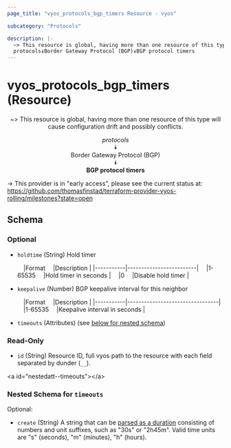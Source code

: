 ```yaml
---
page_title: "vyos_protocols_bgp_timers Resource - vyos"

subcategory: "Protocols"

description: |- 
  ~> This resource is global, having more than one resource of this type will cause configuration drift and possibly conflicts.
  protocols⯯Border Gateway Protocol (BGP)⯯BGP protocol timers
---
```


# vyos_protocols_bgp_timers (Resource)
<center>

~> This resource is global, having more than one resource of this type will cause configuration drift and possibly conflicts.

*protocols*  
⯯  
Border Gateway Protocol (BGP)  
⯯  
**BGP protocol timers**


</center>

-> This provider is in "early access", please see the current status at: https://github.com/thomasfinstad/terraform-provider-vyos-rolling/milestones?state=open

## Schema

### Optional

- `holdtime` (String) Hold timer

    &emsp;|Format   &emsp;|Description            |
    |-----------|-------------------------|
    &emsp;|1-65535  &emsp;|Hold timer in seconds  |
    &emsp;|0        &emsp;|Disable hold timer     |
- `keepalive` (Number) BGP keepalive interval for this neighbor

    &emsp;|Format   &emsp;|Description                    |
    |-----------|---------------------------------|
    &emsp;|1-65535  &emsp;|Keepalive interval in seconds  |
- `timeouts` (Attributes) (see [below for nested schema](#nestedatt--timeouts))

### Read-Only

- `id` (String) Resource ID, full vyos path to the resource with each field separated by dunder (`__`).

&lt;a id=&#34;nestedatt--timeouts&#34;&gt;&lt;/a&gt;
### Nested Schema for `timeouts`

Optional:

- `create` (String) A string that can be [parsed as a duration](https://pkg.go.dev/time#ParseDuration) consisting of numbers and unit suffixes, such as &#34;30s&#34; or &#34;2h45m&#34;. Valid time units are &#34;s&#34; (seconds), &#34;m&#34; (minutes), &#34;h&#34; (hours).  
